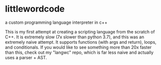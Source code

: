 # littlewordcode
a custom programming language interpreter in c++

This is my first attempt at creating a scripting language from the scratch of C++. It is extremely slow (7x slower than python 3.7), and this was an extremely naive attempt. It supports functions (with args and return), loops, and conditionals. If you would like to see something more than 20x faster than this, check out my "langwc" repo, which is far less naive and actually uses a parser + AST.
